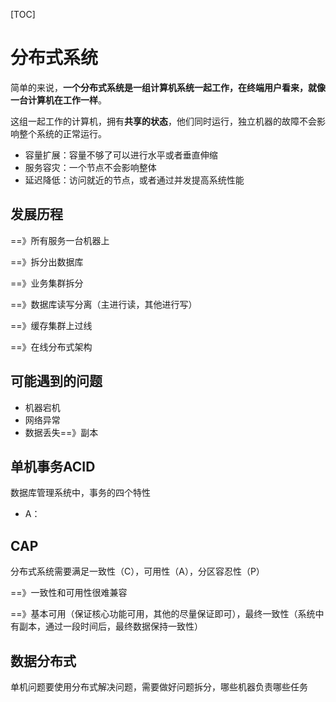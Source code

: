 [TOC]

# 分布式系统

简单的来说，**一个分布式系统是一组计算机系统一起工作，在终端用户看来，就像一台计算机在工作一样**。

这组一起工作的计算机，拥有**共享的状态**，他们同时运行，独立机器的故障不会影响整个系统的正常运行。

+ 容量扩展：容量不够了可以进行水平或者垂直伸缩
+ 服务容灾：一个节点不会影响整体
+ 延迟降低：访问就近的节点，或者通过并发提高系统性能

## 发展历程

==》所有服务一台机器上

==》拆分出数据库

==》业务集群拆分

==》数据库读写分离（主进行读，其他进行写）

==》缓存集群上过线

==》在线分布式架构

## 可能遇到的问题

+ 机器宕机
+ 网络异常
+ 数据丢失==》副本

## 单机事务ACID

数据库管理系统中，事务的四个特性

+ A：

## CAP

分布式系统需要满足一致性（C），可用性（A），分区容忍性（P）

==》一致性和可用性很难兼容

==》基本可用（保证核心功能可用，其他的尽量保证即可），最终一致性（系统中有副本，通过一段时间后，最终数据保持一致性）

## 数据分布式

单机问题要使用分布式解决问题，需要做好问题拆分，哪些机器负责哪些任务